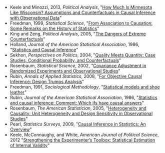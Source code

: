  - Keele and Minozzi, 2013, *Political Analysis*, "[How Much Is Minnesota Like Wisconsin? Assumptions and Counterfactuals in Causal Inference with Observational Data](http://zmjones.com/static/causal-inference/keele-pa-2013.pdf)"
 - Freedman, 1999, *Statistical Science*, "[From Association to Causation: Some Remarks on the History of Statistics](http://zmjones.com/static/causal-inference/freedman-ss-1999.pdf)"
 - King and Zeng, *Political Analysis*, 2005, "[The Dangers of Extreme Counterfactuals](http://zmjones.com/static/causal-inference/king-pa-2005.pdf)"
 - Holland, *Journal of the American Statistical Association*, 1986, "[Statistics and Causal Inference](http://zmjones.com/static/causal-inference/holland-jasa-1986.pdf)"
 - Sekhon, *Perspectives on Politics*, 2004, "[Quality Meets Quantity: Case Studies, Conditional Probability, and Counterfactuals](http://zmjones.com/static/causal-inference/sekhon-pp-2004.pdf)"
 - Rosenbaum, *Statistical Science*, 2002, "[Covariance Adjustment in Randomized Experiments and Observational Studies](http://zmjones.com/static/causal-inference/rosenbaum-ss-2002.pdf)"
 - Rubin, *Annals of Applied Statistics*, 2008, "[For Objective Causal Inference: Design Trumps Analysis](http://zmjones.com/static/causal-inference/rubin-aas-2008.pdf)"
 - Freedman, 1991, *Sociological Methodology*, "[Statistical models and shoe leather](http://cooley.libarts.wsu.edu/schwartj/pdf/Freedman_statistical%20model.pdf)" 
 - Rubin, *Journal of the American Statistical Association*, 1986, "[Statistics and causal inference: Comment: Which ifs have causal answers](http://www.ipc-undp.org/evaluation/aula1-causalidade/Rubin%20-%20Comments%20on%20Causal%20Inference.pdf)"
 - Rosenbaum, *The American Statistician*, 2005, "[Heterogeneity and Causality: Unit Heterogeneity and Design
Sensitivity in Observational Studies](http://zmjones.com/static/causal-inference/rosenbaum-as-2005.pdf)"
 - Pearl, *Statistics Surveys*, 2009, "[Causal Inference in Statistics: An Overview](http://zmjones.com/static/causal-inference/pearl-ss-2009.pdf)"
 - Keele, McConnaughy, and White, *American Journal of Political Science*, 2012 "[Strengthening the Experimenter’s Toolbox: Statistical Estimation of Internal Validity](http://zmjones.com/static/causal-inference/keele-ajps-2012.pdf)"
